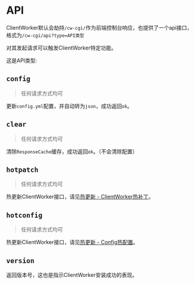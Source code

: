 # API

ClientWorker默认会劫持`/cw-cgi/`作为前端控制台响应，也提供了一个api接口，格式为`/cw-cgi/api?type=API类型`

对其发起请求可以触发ClientWorker特定功能。

这是API类型:

## `config` 

> 任何请求方式均可

更新`config.yml`配置，并自动转为`json`，成功返回`ok`。

## `clear`

> 任何请求方式均可

清除`ResponseCache`缓存，成功返回`ok`。（不会清除配置）

## `hotpatch`

> 任何请求方式均可

热更新ClientWorker接口，请见[热更新 - ClientWorker热补丁](/ext/hotupdate.html#ClientWorker热补丁)。

## `hotconfig`

> 任何请求方式均可

热更新ClientWorker接口，请见[热更新 - Config热配置](/ext/hotupdate.html#Config热更新)。

## `version`

返回版本号，这也是指示ClientWorker安装成功的表现。
